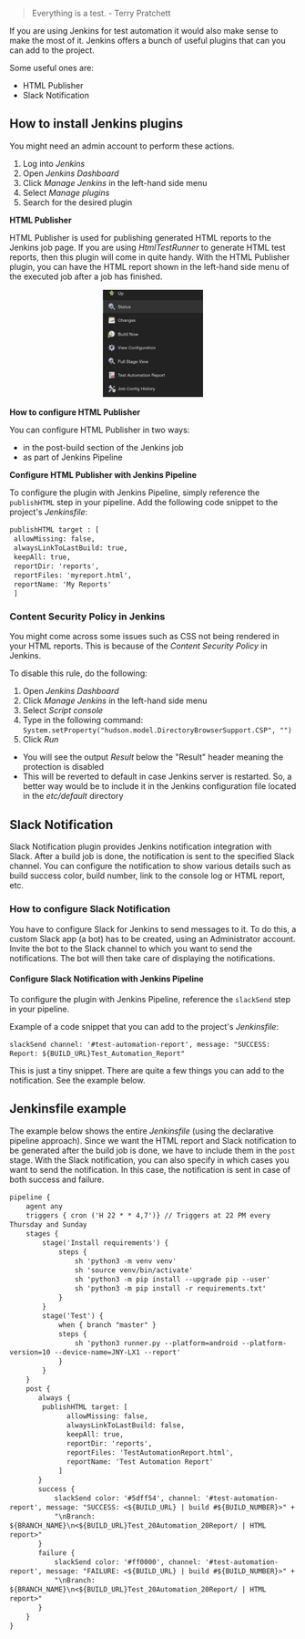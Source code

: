 > Everything is a test. - Terry Pratchett

If you are using Jenkins for test automation it would also make sense to make the most of it. Jenkins offers a bunch of useful plugins that can you can add to the project.

Some useful ones are:

- HTML Publisher
- Slack Notification


## How to install Jenkins plugins

You might need an admin account to perform these actions.

1. Log into *Jenkins*
2. Open *Jenkins Dashboard*
3. Click *Manage Jenkins* in the left-hand side menu
4. Select *Manage plugins*
5. Search for the desired plugin


**HTML Publisher**

HTML Publisher is used for publishing generated HTML reports to the Jenkins job page. If you are using *HtmlTestRunner* to generate HTML test reports, then this plugin will come in quite handy. 
With the HTML Publisher plugin, you can have the HTML report shown in the left-hand side menu of the executed job after a job has finished.

<span style="display:block; margin-top:15px; margin-bottom:15px; margin-left:auto; margin-right:auto; width:35%;">![jenkins_plugins_html_publisher.png](/img/jenkins_plugins_html_publisher.png)</span>


**How to configure HTML Publisher**

You can configure HTML Publisher in two ways:

- in the post-build section of the Jenkins job
- as part of Jenkins Pipeline


**Configure HTML Publisher with Jenkins Pipeline**

To configure the plugin with Jenkins Pipeline, simply reference the ```publishHTML``` step in your pipeline. 
Add the following code snippet to the project's *Jenkinsfile*:

```
publishHTML target : [
 allowMissing: false,
 alwaysLinkToLastBuild: true,
 keepAll: true,
 reportDir: 'reports',
 reportFiles: 'myreport.html',
 reportName: 'My Reports'
 ]
```


### Content Security Policy in Jenkins

You might come across some issues such as CSS not being rendered in your HTML reports. This is because of the *Content Security Policy* in Jenkins.

To disable this rule, do the following:

1. Open *Jenkins Dashboard* 
2. Click *Manage Jenkins* in the left-hand side menu
3. Select *Script console*
4. Type in the following command: ```System.setProperty("hudson.model.DirectoryBrowserSupport.CSP", "")```
5. Click *Run*
 - You will see the output *Result* below the "Result" header meaning the protection is disabled
 - This will be reverted to default in case Jenkins server is restarted. So, a better way would be to include it in the Jenkins configuration file located in the *etc/default* directory
 

## Slack Notification

Slack Notification plugin provides Jenkins notification integration with Slack. After a build job is done, the notification is sent to the specified Slack channel. You can configure the notification to show various details such as build success color, build number, link to the console log or HTML report, etc.


### How to configure Slack Notification

You have to configure Slack for Jenkins to send messages to it. To do this, a custom Slack app (a bot) has to be created, using an Administrator account.
Invite the bot to the Slack channel to which you want to send the notifications. The bot will then take care of displaying the notifications.


#### Configure Slack Notification with Jenkins Pipeline

To configure the plugin with Jenkins Pipeline, reference the ```slackSend``` step in your pipeline.

Example of a code snippet that you can add to the project's *Jenkinsfile*:

```
slackSend channel: '#test-automation-report', message: "SUCCESS: Report: ${BUILD_URL}Test_Automation_Report"
```

This is just a tiny snippet. There are quite a few things you can add to the notification. See the example below.


## Jenkinsfile example

The example below shows the entire *Jenkinsfile* (using the declarative pipeline approach). 
Since we want the HTML report and Slack notification to be generated after the build job is done, we have to include them in the ```post``` stage.
With the Slack notification, you can also specify in which cases you want to send the notification. In this case, the notification is sent in case of both success and failure.

```
pipeline {
    agent any
    triggers { cron ('H 22 * * 4,7')} // Triggers at 22 PM every Thursday and Sunday
    stages {
        stage('Install requirements') {
            steps {
                sh 'python3 -m venv venv'
                sh 'source venv/bin/activate'
                sh 'python3 -m pip install --upgrade pip --user'
                sh 'python3 -m pip install -r requirements.txt'
            }
        }
        stage('Test') {
          	when { branch "master" }
            steps {
              	sh 'python3 runner.py --platform=android --platform-version=10 --device-name=JNY-LX1 --report'
            }
        }
    }
    post {
       always {
        publishHTML target: [
              allowMissing: false,
              alwaysLinkToLastBuild: false,
              keepAll: true,
              reportDir: 'reports',
              reportFiles: 'TestAutomationReport.html',
              reportName: 'Test Automation Report'
            ]
       }
       success {
           slackSend color: '#5dff54', channel: '#test-automation-report', message: "SUCCESS: <${BUILD_URL} | build #${BUILD_NUMBER}>" +
           "\nBranch: ${BRANCH_NAME}\n<${BUILD_URL}Test_20Automation_20Report/ | HTML report>"
       }
       failure {
           slackSend color: '#ff0000', channel: '#test-automation-report', message: "FAILURE: <${BUILD_URL} | build #${BUILD_NUMBER}>" +
           "\nBranch: ${BRANCH_NAME}\n<${BUILD_URL}Test_20Automation_20Report/ | HTML report>"
       }
    }
}
```
